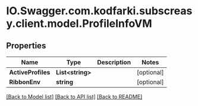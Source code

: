 # IO.Swagger.com.kodfarki.subscreasy.client.model.ProfileInfoVM
## Properties

Name | Type | Description | Notes
------------ | ------------- | ------------- | -------------
**ActiveProfiles** | **List&lt;string&gt;** |  | [optional] 
**RibbonEnv** | **string** |  | [optional] 

[[Back to Model list]](../README.md#documentation-for-models) [[Back to API list]](../README.md#documentation-for-api-endpoints) [[Back to README]](../README.md)

